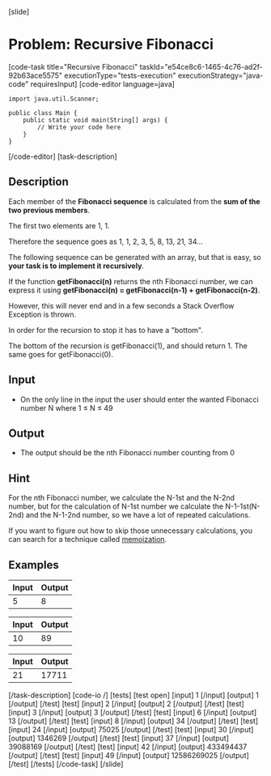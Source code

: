 [slide]
# Problem: Recursive Fibonacci
[code-task title="Recursive Fibonacci" taskId="e54ce8c6-1465-4c76-ad2f-92b63ace5575" executionType="tests-execution" executionStrategy="java-code" requiresInput]
[code-editor language=java]
```
import java.util.Scanner;

public class Main {
    public static void main(String[] args) {
        // Write your code here
    }
}
```
[/code-editor]
[task-description]
## Description
Each member of the **Fibonacci sequence** is calculated from the **sum of the two previous members**.

The first two elements are 1, 1.

Therefore the sequence goes as 1, 1, 2, 3, 5, 8, 13, 21, 34…

The following sequence can be generated with an array, but that is easy, so **your task is to implement it recursively**.

If the function **getFibonacci(n)** returns the nth Fibonacci number, we can express it using 
**getFibonacci(n) = getFibonacci(n-1) + getFibonacci(n-2)**.

However, this will never end and in a few seconds a Stack Overflow Exception is thrown. 

In order for the recursion to stop it has to have a "bottom". 

The bottom of the recursion is getFibonacci(1), and should return 1. The same goes for getFibonacci(0).

## Input

- On the only line in the input the user should enter the wanted Fibonacci number N where 1 ≤ N ≤ 49

## Output

- The output should be the nth Fibonacci number counting from 0

## Hint

For the nth Fibonacci number, we calculate the N-1st and the N-2nd number, but for the calculation of N-1st number we calculate the N-1-1st(N-2nd) and the N-1-2nd number, so we have a lot of repeated calculations.

If you want to figure out how to skip those unnecessary calculations, you can search for a technique called [memoization](https://en.wikipedia.org/wiki/Memoization).

## Examples
| **Input** | **Output** |
| --- | --- |
| 5 | 8 |

| **Input** | **Output** |
| --- | --- |
| 10 | 89 |

| **Input** | **Output** |
| --- | --- |
| 21 | 17711 |

[/task-description]
[code-io /]
[tests]
[test open]
[input]
1
[/input]
[output]
1
[/output]
[/test]
[test]
[input]
2
[/input]
[output]
2
[/output]
[/test]
[test]
[input]
3
[/input]
[output]
3
[/output]
[/test]
[test]
[input]
6
[/input]
[output]
13
[/output]
[/test]
[test]
[input]
8
[/input]
[output]
34
[/output]
[/test]
[test]
[input]
24
[/input]
[output]
75025
[/output]
[/test]
[test]
[input]
30
[/input]
[output]
1346269
[/output]
[/test]
[test]
[input]
37
[/input]
[output]
39088169
[/output]
[/test]
[test]
[input]
42
[/input]
[output]
433494437
[/output]
[/test]
[test]
[input]
49
[/input]
[output]
12586269025
[/output]
[/test]
[/tests]
[/code-task]
[/slide]